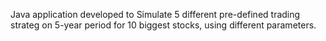 Java application developed to Simulate 5 different pre-defined trading strateg on 5-year period for 10 biggest stocks, using different parameters.
